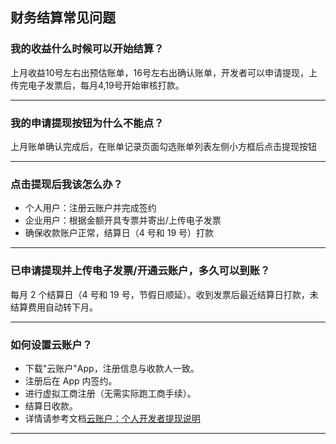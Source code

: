 ## 财务结算常见问题

### 我的收益什么时候可以开始结算？

上月收益10号左右出预估账单，16号左右出确认账单，开发者可以申请提现，上传完电子发票后，每月4,19号开始审核打款。

---

### 我的申请提现按钮为什么不能点？

上月账单确认完成后，在账单记录页面勾选账单列表左侧小方框后点击提现按钮

---

### 点击提现后我该怎么办？

- 个人用户：注册云账户并完成签约
- 企业用户：根据金额开具专票并寄出/上传电子发票
- 确保收款账户正常，结算日（4 号和 19 号）打款

---

### 已申请提现并上传电子发票/开通云账户，多久可以到账？

每月 2 个结算日（4 号和 19 号，节假日顺延）。收到发票后最近结算日打款，未结算费用自动转下月。

---

### 如何设置云账户？

- 下载"云账户"App，注册信息与收款人一致。
- 注册后在 App 内签约。
- 进行虚拟工商注册（无需实际跑工商手续）。
- 结算日收款。
- 详情请参考文档[云账户：个人开发者提现说明](https://ask.dcloud.net.cn/article/37525)

---
